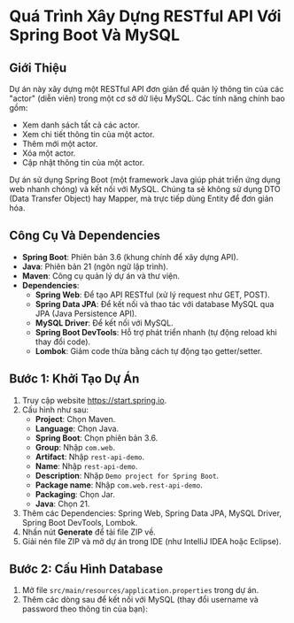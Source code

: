 # Quá Trình Xây Dựng RESTful API Với Spring Boot Và MySQL

## Giới Thiệu
Dự án này xây dựng một RESTful API đơn giản để quản lý thông tin của các "actor" (diễn viên) trong một cơ sở dữ liệu MySQL. Các tính năng chính bao gồm:
- Xem danh sách tất cả các actor.
- Xem chi tiết thông tin của một actor.
- Thêm mới một actor.
- Xóa một actor.
- Cập nhật thông tin của một actor.

Dự án sử dụng Spring Boot (một framework Java giúp phát triển ứng dụng web nhanh chóng) và kết nối với MySQL. Chúng ta sẽ không sử dụng DTO (Data Transfer Object) hay Mapper, mà trực tiếp dùng Entity để đơn giản hóa.

## Công Cụ Và Dependencies
- **Spring Boot**: Phiên bản 3.6 (khung chính để xây dựng API).
- **Java**: Phiên bản 21 (ngôn ngữ lập trình).
- **Maven**: Công cụ quản lý dự án và thư viện.
- **Dependencies**:
  - **Spring Web**: Để tạo API RESTful (xử lý request như GET, POST).
  - **Spring Data JPA**: Để kết nối và thao tác với database MySQL qua JPA (Java Persistence API).
  - **MySQL Driver**: Để kết nối với MySQL.
  - **Spring Boot DevTools**: Hỗ trợ phát triển nhanh (tự động reload khi thay đổi code).
  - **Lombok**: Giảm code thừa bằng cách tự động tạo getter/setter.

## Bước 1: Khởi Tạo Dự Án
1. Truy cập website https://start.spring.io.
2. Cấu hình như sau:
   - **Project**: Chọn Maven.
   - **Language**: Chọn Java.
   - **Spring Boot**: Chọn phiên bản 3.6.
   - **Group**: Nhập `com.web`.
   - **Artifact**: Nhập `rest-api-demo`.
   - **Name**: Nhập `rest-api-demo`.
   - **Description**: Nhập `Demo project for Spring Boot`.
   - **Package name**: Nhập `com.web.rest-api-demo`.
   - **Packaging**: Chọn Jar.
   - **Java**: Chọn 21.
3. Thêm các Dependencies: Spring Web, Spring Data JPA, MySQL Driver, Spring Boot DevTools, Lombok.
4. Nhấn nút **Generate** để tải file ZIP về.
5. Giải nén file ZIP và mở dự án trong IDE (như IntelliJ IDEA hoặc Eclipse).

## Bước 2: Cấu Hình Database
1. Mở file `src/main/resources/application.properties` trong dự án.
2. Thêm các dòng sau để kết nối với MySQL (thay đổi username và password theo thông tin của bạn):
